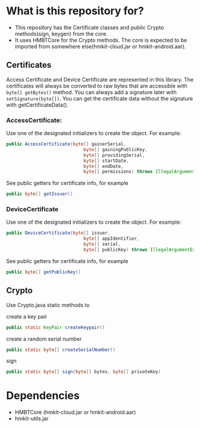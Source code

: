 # What is this repository for? #

* This repository has the Certificate classes and public Crypto methods(sign, keygen) from the core.
* It uses HMBTCore for the Crypto methods. The core is expected to be imported from somewhere else(hmkit-cloud.jar or hmkit-android.aar).

## Certificates ##

Access Certificate and Device Certificate are represented in this library. The certificates will always be converted to raw bytes that are accessible with `byte[] getBytes()` method.
You can always add a signature later with `setSignature(byte[])`. You can get the certificate data without 
the signature with getCertificateData().

### AccessCertificate: ###
Use one of the designated initializers to create the object. For example:

```java
public AccessCertificate(byte[] gainerSerial,
                             byte[] gainingPublicKey,
                             byte[] providingSerial,
                             byte[] startDate,
                             byte[] endDate,
                             byte[] permissions) throws IllegalArgumentException {
```

See public getters for certificate info, for example

```java
public byte[] getIssuer()
```

### DeviceCertificate ###
Use one of the designated initializers to create the object. For example:

```java
public DeviceCertificate(byte[] issuer,
                             byte[] appIdentifier,
                             byte[] serial,
                             byte[] publicKey) throws IllegalArgumentException
```

See public getters for certificate info, for example

```java
public byte[] getPublicKey()
```

## Crypto ##
Use Crypto.java static methods to

create a key pair
```java
public static KeyPair createKeypair()
```

create a random serial number
```java
public static byte[] createSerialNumber()
```

sign

```java
public static byte[] sign(byte[] bytes, byte[] privateKey) 
```


# Dependencies #

* HMBTCore (hmkit-cloud.jar or hmkit-android.aar)
* hmkit-utils.jar